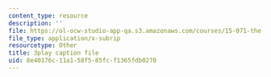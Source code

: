 ```yaml
---
content_type: resource
description: ''
file: https://ol-ocw-studio-app-qa.s3.amazonaws.com/courses/15-071-the-analytics-edge-spring-2017/8e40176c11a158f585fcf1365fdb0270_6m4l2k9hBZw.vtt
file_type: application/x-subrip
resourcetype: Other
title: 3play caption file
uid: 8e40176c-11a1-58f5-85fc-f1365fdb0270
---
```


